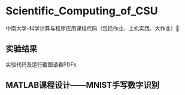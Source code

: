 # Scientific_Computing_of_CSU

中南大学-科学计算与程序应用课程代码（包括作业、上机实践、大作业）🤔

## 实验结果

实验代码及运行截图请看PDFs

## MATLAB课程设计——MNIST手写数字识别

